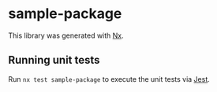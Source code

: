 # sample-package

This library was generated with [Nx](https://nx.dev).

## Running unit tests

Run `nx test sample-package` to execute the unit tests via [Jest](https://jestjs.io).
